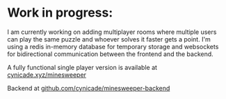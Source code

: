 # Work in progress: 

I am currently working on adding multiplayer rooms where multiple users can play the same puzzle and whoever solves it faster gets a point. I'm using a redis in-memory database for temporary storage and websockets for bidirectional communication between the frontend and the backend.

A fully functional single player version is available at [cynicade.xyz/minesweeper](https://www.cynicade.xyz/minesweeper)

Backend at [github.com/cynicade/minesweeper-backend](https://github.com/cynicade/minesweeper-backend)
